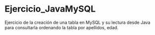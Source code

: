 # Ejercicio_JavaMySQL
Ejercicio de la creación de una tabla en MySQL y su lectura desde Java para consultarla ordenando la tabla por apellidos, edad.
